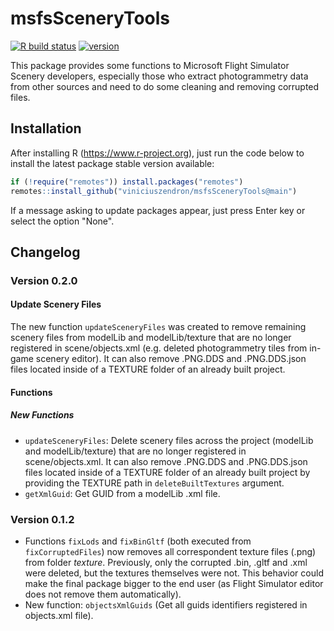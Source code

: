 # msfsSceneryTools


<!-- badges: start -->
[![R build status](https://github.com/viniciuszendron/msfsSceneryTools/workflows/R-CMD-check/badge.svg)](https://github.com/viniciuszendron/msfsSceneryTools/actions)
[![version](https://img.shields.io/badge/version-0.2.0-red.svg)](https://semver.org)
<!-- badges: end -->

This package provides some functions to Microsoft Flight Simulator Scenery developers, especially those who extract photogrammetry data from other sources and need to do some cleaning and removing corrupted files.

## Installation

After installing R (https://www.r-project.org), just run the code below to install the latest package stable version available:

```r
if (!require("remotes")) install.packages("remotes")
remotes::install_github("viniciuszendron/msfsSceneryTools@main")
```

If a message asking to update packages appear, just press Enter key or select the option "None".


## Changelog

### Version 0.2.0

#### Update Scenery Files

The new function `updateSceneryFiles` was created to remove remaining scenery files from modelLib and modelLib/texture that are no longer registered in scene/objects.xml (e.g. deleted photogrammetry tiles from in-game scenery editor). It can also remove .PNG.DDS and .PNG.DDS.json files located inside of a TEXTURE folder of an already built project.

#### Functions

##### New Functions

- `updateSceneryFiles`: Delete scenery files across the project (modelLib and modelLib/texture) that are no longer registered in scene/objects.xml. It can also remove .PNG.DDS and .PNG.DDS.json files located inside of a TEXTURE folder of an already built project by providing the TEXTURE path in `deleteBuiltTextures` argument.
- `getXmlGuid`: Get GUID from a modelLib .xml file.

### Version 0.1.2

- Functions `fixLods` and `fixBinGltf` (both executed from `fixCorruptedFiles`) now removes all correspondent texture files (.png) from folder *texture*. Previously, only the corrupted .bin, .gltf and .xml were deleted, but the textures themselves were not. This behavior could make the final package bigger to the end user (as Flight Simulator editor does not remove them automatically).
- New function: `objectsXmlGuids` (Get all guids identifiers registered in objects.xml file).
